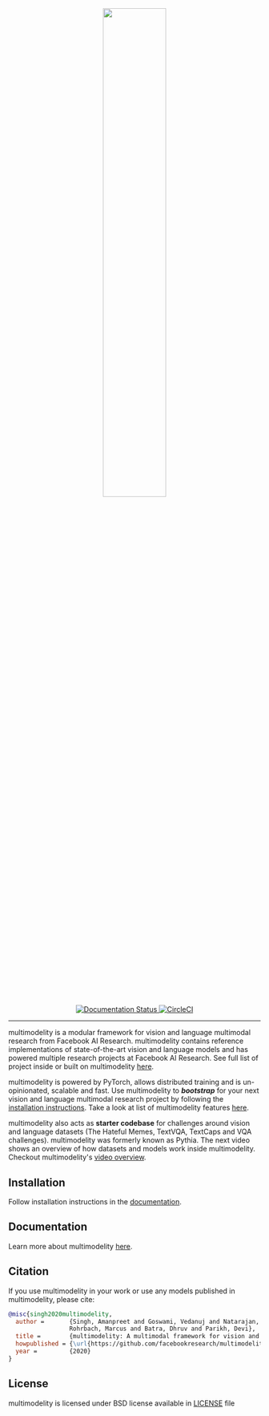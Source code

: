 
<div align="center">
<img src="https://multimodelity.sh/img/logo.svg" width="50%"/>
</div>

#

<div align="center">
  <a href="https://multimodelity.sh/docs">
  <img alt="Documentation Status" src="https://readthedocs.org/projects/multimodelity/badge/?version=latest"/>
  </a>
  <a href="https://circleci.com/gh/facebookresearch/multimodelity">
  <img alt="CircleCI" src="https://circleci.com/gh/facebookresearch/multimodelity.svg?style=svg"/>
  </a>
</div>

---

multimodelity is a modular framework for vision and language multimodal research from Facebook AI Research. multimodelity contains reference implementations of state-of-the-art vision and language models and has powered multiple research projects at Facebook AI Research. See full list of project inside or built on multimodelity [here](https://multimodelity.sh/docs/notes/projects).

multimodelity is powered by PyTorch, allows distributed training and is un-opinionated, scalable and fast. Use multimodelity to **_bootstrap_** for your next vision and language multimodal research project by following the [installation instructions](https://multimodelity.sh/docs/getting_started/installation). Take a look at list of multimodelity features [here](https://multimodelity.sh/docs/getting_started/features).

multimodelity also acts as **starter codebase** for challenges around vision and
language datasets (The Hateful Memes, TextVQA, TextCaps and VQA challenges). multimodelity was formerly known as Pythia. The next video shows an overview of how datasets and models work inside multimodelity. Checkout multimodelity's [video overview](https://multimodelity.sh/docs/getting_started/video_overview).


## Installation

Follow installation instructions in the [documentation](https://multimodelity.sh/docs/getting_started/installation).

## Documentation

Learn more about multimodelity [here](https://multimodelity.sh/docs).

## Citation

If you use multimodelity in your work or use any models published in multimodelity, please cite:

```bibtex
@misc{singh2020multimodelity,
  author =       {Singh, Amanpreet and Goswami, Vedanuj and Natarajan, Vivek and Jiang, Yu and Chen, Xinlei and Shah, Meet and
                 Rohrbach, Marcus and Batra, Dhruv and Parikh, Devi},
  title =        {multimodelity: A multimodal framework for vision and language research},
  howpublished = {\url{https://github.com/facebookresearch/multimodelity}},
  year =         {2020}
}
```

## License

multimodelity is licensed under BSD license available in [LICENSE](LICENSE) file
